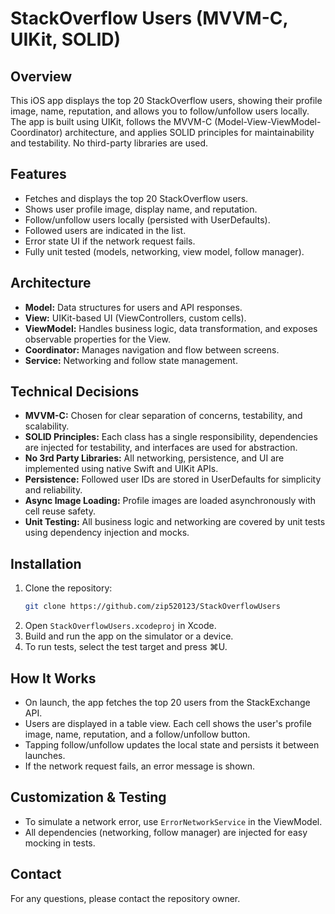 # StackOverflow Users (MVVM-C, UIKit, SOLID)

## Overview
This iOS app displays the top 20 StackOverflow users, showing their profile image, name, reputation, and allows you to follow/unfollow users locally. The app is built using UIKit, follows the MVVM-C (Model-View-ViewModel-Coordinator) architecture, and applies SOLID principles for maintainability and testability. No third-party libraries are used.

## Features
- Fetches and displays the top 20 StackOverflow users.
- Shows user profile image, display name, and reputation.
- Follow/unfollow users locally (persisted with UserDefaults).
- Followed users are indicated in the list.
- Error state UI if the network request fails.
- Fully unit tested (models, networking, view model, follow manager).

## Architecture
- **Model:** Data structures for users and API responses.
- **View:** UIKit-based UI (ViewControllers, custom cells).
- **ViewModel:** Handles business logic, data transformation, and exposes observable properties for the View.
- **Coordinator:** Manages navigation and flow between screens.
- **Service:** Networking and follow state management.

## Technical Decisions
- **MVVM-C:** Chosen for clear separation of concerns, testability, and scalability.
- **SOLID Principles:** Each class has a single responsibility, dependencies are injected for testability, and interfaces are used for abstraction.
- **No 3rd Party Libraries:** All networking, persistence, and UI are implemented using native Swift and UIKit APIs.
- **Persistence:** Followed user IDs are stored in UserDefaults for simplicity and reliability.
- **Async Image Loading:** Profile images are loaded asynchronously with cell reuse safety.
- **Unit Testing:** All business logic and networking are covered by unit tests using dependency injection and mocks.

## Installation
1. Clone the repository:
   ```sh
   git clone https://github.com/zip520123/StackOverflowUsers
   ```
2. Open `StackOverflowUsers.xcodeproj` in Xcode.
3. Build and run the app on the simulator or a device.
4. To run tests, select the test target and press ⌘U.

## How It Works
- On launch, the app fetches the top 20 users from the StackExchange API.
- Users are displayed in a table view. Each cell shows the user's profile image, name, reputation, and a follow/unfollow button.
- Tapping follow/unfollow updates the local state and persists it between launches.
- If the network request fails, an error message is shown.

## Customization & Testing
- To simulate a network error, use `ErrorNetworkService` in the ViewModel.
- All dependencies (networking, follow manager) are injected for easy mocking in tests.

## Contact
For any questions, please contact the repository owner.
